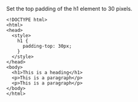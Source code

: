 Set the top padding of the h1 element to 30 pixels.

    <!DOCTYPE html>
    <html>
    <head>
      <style>
        h1 {
          padding-top: 30px;
        }
      </style>
    </head>
    <body>
      <h1>This is a heading</h1>
      <p>This is a paragraph</p>
      <p>This is a paragraph</p>
    </body>
    </html>
